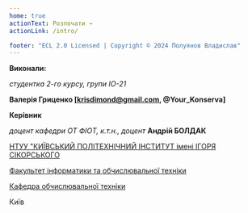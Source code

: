 ```yaml
---
home: true
actionText: Розпочати →
actionLink: /intro/

footer: "ECL 2.0 Licensed | Copyright © 2024 Полуянов Владислав"
---
```



**Виконали:** 

*студентка 2-го курсу, групи ІО-21* 


**Валерія Гриценко [krisdimond@gmail.com, @Your_Konserva]**


**Керівник**

*доцент кафедри ОТ ФІОТ, к.т.н., доцент*<span padding-right:5em></span> **Андрій БОЛДАК** 

[НТУУ "КИЇВСЬКИЙ ПОЛІТЕХНІЧНИЙ ІНСТИТУТ імені ІГОРЯ СІКОРСЬКОГО](https://kpi.ua/)

[Факультет інформатики та обчислювальної техніки](https://fiot.kpi.ua/)

[Кафедра обчислювальної техніки](https://comsys.kpi.ua/)

Київ
